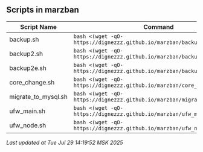 ## Scripts in marzban

| Script Name | Command |
|-------------|---------|
| backup.sh | `bash <(wget -qO- https://dignezzz.github.io/marzban/backup.sh)` |
| backup2.sh | `bash <(wget -qO- https://dignezzz.github.io/marzban/backup2.sh)` |
| backup2e.sh | `bash <(wget -qO- https://dignezzz.github.io/marzban/backup2e.sh)` |
| core_change.sh | `bash <(wget -qO- https://dignezzz.github.io/marzban/core_change.sh)` |
| migrate_to_mysql.sh | `bash <(wget -qO- https://dignezzz.github.io/marzban/migrate_to_mysql.sh)` |
| ufw_main.sh | `bash <(wget -qO- https://dignezzz.github.io/marzban/ufw_main.sh)` |
| ufw_node.sh | `bash <(wget -qO- https://dignezzz.github.io/marzban/ufw_node.sh)` |

_Last updated at Tue Jul 29 14:19:52 MSK 2025_ 
